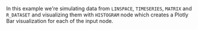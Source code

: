 In this example we're simulating data from `LINSPACE`, `TIMESERIES`, `MATRIX` and `R_DATASET` and visualizing them with `HISTOGRAM` node which creates a Plotly Bar visualization for each of the input node.